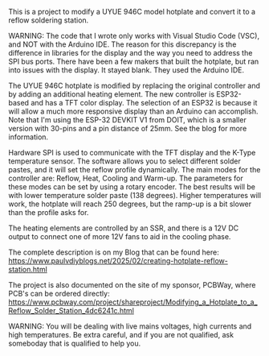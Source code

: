 This is a project to modify a UYUE 946C model hotplate and convert it to a reflow soldering station.

WARNING: The code that I wrote only works with Visual Studio Code (VSC), and NOT with the Arduino IDE. 
The reason for this discrepancy is the difference in libraries for the display and the way you need to address the SPI bus ports. There have been a few makers that built the hotplate, but ran into issues with the display. It stayed blank. They used the Arduino IDE.

The UYUE 946C hotplate is modified by replacing the original controller and by adding an additional heating element.
The new controller is ESP32-based and has a TFT color display.
The selection of an ESP32 is because it will allow a much more responsive display than an Arduino can accomplish.
Note that I'm using the ESP-32 DEVKIT V1 from DOIT, which is a smaller version with 30-pins and a pin distance of 25mm. See the blog for more information.

Hardware SPI is used to communicate with the TFT display and the K-Type temperature sensor.
The software allows you to select different solder pastes, and it will set the reflow profile dynamically.
The main modes for the controller are: Reflow, Heat, Cooling and Warm-up. The parameters for these modes can be set by using a rotary encoder.
The best results will be with lower temperature solder paste (138 degrees). Higher temperatures will work, the hotplate will reach 250 degrees, but the ramp-up is a bit slower than the profile asks for.

The heating elements are controlled by an SSR, and there is a 12V DC output to connect one of more 12V fans to aid in the cooling phase.

The complete description is on my Blog that can be found here: 
https://www.paulvdiyblogs.net/2025/02/creating-hotplate-reflow-station.html

The project is also documented on the site of my sponsor, PCBWay, where PCB's can be ordered directly:
https://www.pcbway.com/project/shareproject/Modifying_a_Hotplate_to_a_Reflow_Solder_Station_4dc6241c.html

WARNING:
You will be dealing with live mains voltages, high currents and high temperatures.
Be extra careful, and if you are not qualified, ask someboday that is qualified to help you.

